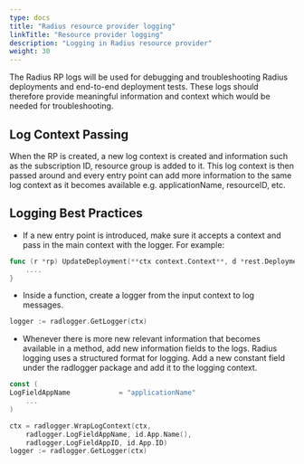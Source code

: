 ```yaml
---
type: docs
title: "Radius resource provider logging"
linkTitle: "Resource provider logging"
description: "Logging in Radius resource provider"
weight: 30
---
```


The Radius RP logs will be used for debugging and troubleshooting Radius deployments and end-to-end deployment tests. These logs should therefore provide meaningful information and context which would be needed for troubleshooting.

## Log Context Passing

When the RP is created, a new log context is created and information such as the subscription ID, resource group is added to it. This log context is then passed around and every entry point can add more information to the same log context as it becomes available e.g. applicationName, resourceID, etc.

## Logging Best Practices

* If a new entry point is introduced, make sure it accepts a context and pass in the main context with the logger. For example:

```go
func (r *rp) UpdateDeployment(**ctx context.Context**, d *rest.Deployment) (rest.Response, error) {
    ....
}
```

* Inside a function, create a logger from the input context to log messages.

```go
logger := radlogger.GetLogger(ctx)
```

* Whenever there is more new relevant information that becomes available in a method, add new information fields to the logs. Radius logging uses a structured format for logging. Add a new constant field under the radlogger package and add it to the logging context.

```go
const (
LogFieldAppName            = "applicationName"
    ...
)

ctx = radlogger.WrapLogContext(ctx,
    radlogger.LogFieldAppName, id.App.Name(),
    radlogger.LogFieldAppID, id.App.ID)
logger := radlogger.GetLogger(ctx)
```
